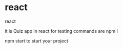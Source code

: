 # react
react

it is Quiz app in react for testing
commands are 
npm i

npm start  to start your project